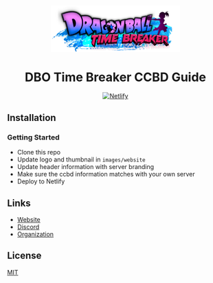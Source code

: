 <p align="center">
  <a href="https://ccbd.dbotimebreaker.com/">
    <img width="300" alt="CCBD" src="images/website/logo.png">
  </a>
</p>

<h1 align="center">DBO Time Breaker CCBD Guide</h1>

<p align="center">
  <a href="https://app.netlify.com/sites/dbotb-ccbd-guide/deploys"><img alt="Netlify" src="https://api.netlify.com/api/v1/badges/05e20d1a-41c0-4d25-9761-c30649feab8f/deploy-status"></a>
</p>

## Installation

### Getting Started

-   Clone this repo
-   Update logo and thumbnail in `images/website`
-   Update header information with server branding
-   Make sure the ccbd information matches with your own server
-   Deploy to Netlify

## Links

- [Website](https://ccbd.dbotimebreaker.com/)
- [Discord](https://discord.gg/CAgQSfB3Zm)
- [Organization](https://github.com/DBO-Time-Breaker)

## License

[MIT](LICENSE)
